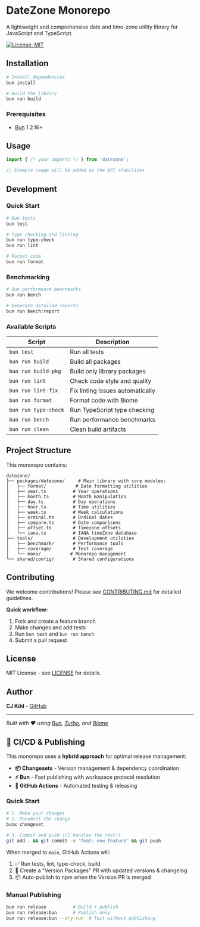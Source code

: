 # DateZone Monorepo

A lightweight and comprehensive date and time-zone utility library for JavaScript and TypeScript.

[![License: MIT](https://img.shields.io/badge/License-MIT-yellow.svg)](https://opensource.org/licenses/MIT)


## Installation

```bash
# Install dependencies
bun install

# Build the library
bun run build
```

### Prerequisites

- [Bun](https://bun.sh/) 1.2.16+


## Usage

```typescript
import { /* your imports */ } from 'datezone';

// Example usage will be added as the API stabilizes
```

## Development

### Quick Start

```bash
# Run tests
bun test

# Type checking and linting
bun run type-check
bun run lint

# Format code
bun run format
```

### Benchmarking

```bash
# Run performance benchmarks
bun run bench

# Generate detailed reports
bun run bench:report
```

### Available Scripts

| Script | Description |
|--------|-------------|
| `bun test` | Run all tests |
| `bun run build` | Build all packages |
| `bun run build-pkg` | Build only library packages |
| `bun run lint` | Check code style and quality |
| `bun run lint-fix` | Fix linting issues automatically |
| `bun run format` | Format code with Biome |
| `bun run type-check` | Run TypeScript type checking |
| `bun run bench` | Run performance benchmarks |
| `bun run clean` | Clean build artifacts |

## Project Structure

This monorepo contains:

```
datezone/
├── packages/datezone/     # Main library with core modules:
│   ├── format/           # Date formatting utilities
│   ├── year.ts          # Year operations
│   ├── month.ts         # Month manipulation  
│   ├── day.ts           # Day operations
│   ├── hour.ts          # Time utilities
│   ├── week.ts          # Week calculations
│   ├── ordinal.ts       # Ordinal dates
│   ├── compare.ts       # Date comparisons
│   ├── offset.ts        # Timezone offsets
│   └── iana.ts          # IANA timeZone database
├── tools/               # Development utilities
│   ├── benchmark/       # Performance tools
│   ├── coverage/        # Test coverage
│   └── mono/           # Monorepo management
└── shared/config/       # Shared configurations
```

## Contributing

We welcome contributions! Please see [CONTRIBUTING.md](./CONTRIBUTING.md) for detailed guidelines.

**Quick workflow:**
1. Fork and create a feature branch
2. Make changes and add tests
3. Run `bun test` and `bun run bench`
4. Submit a pull request

## License

MIT License - see [LICENSE](./LICENSE) for details.

## Author

**CJ Kihl** - [GitHub](https://github.com/cjkihl)

---

*Built with ❤️ using [Bun](https://bun.sh/), [Turbo](https://turbo.build/), and [Biome](https://biomejs.dev/)*

## 🚀 CI/CD & Publishing

This monorepo uses a **hybrid approach** for optimal release management:

- **📦 Changesets** - Version management & dependency coordination
- **⚡ Bun** - Fast publishing with workspace protocol resolution  
- **🤖 GitHub Actions** - Automated testing & releasing

### Quick Start

```bash
# 1. Make your changes
# 2. Document the change
bunx changeset

# 3. Commit and push (CI handles the rest!)
git add . && git commit -m "feat: new feature" && git push
```

When merged to `main`, GitHub Actions will:
1. ✅ Run tests, lint, type-check, build
2. 🔄 Create a "Version Packages" PR with updated versions & changelog  
3. 📦 Auto-publish to npm when the Version PR is merged

### Manual Publishing

```bash
bun run release          # Build + publish
bun run release:bun      # Publish only
bun run release:bun --dry-run  # Test without publishing
```
